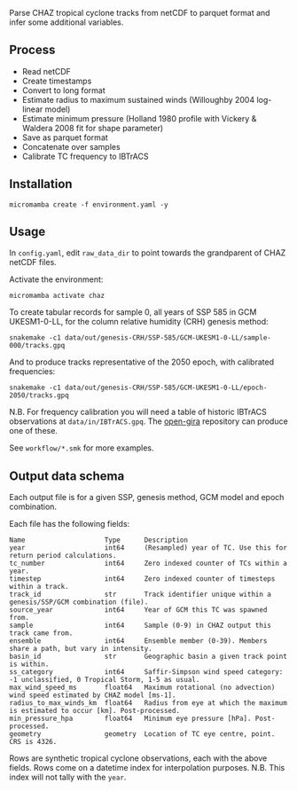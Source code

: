 Parse CHAZ tropical cyclone tracks from netCDF to parquet format and infer some
additional variables.

## Process

- Read netCDF
- Create timestamps
- Convert to long format
- Estimate radius to maximum sustained winds (Willoughby 2004 log-linear model)
- Estimate minimum pressure (Holland 1980 profile with Vickery & Waldera 2008 fit for shape parameter)
- Save as parquet format
- Concatenate over samples
- Calibrate TC frequency to IBTrACS

## Installation

```shell
micromamba create -f environment.yaml -y
```

## Usage

In `config.yaml`, edit `raw_data_dir` to point towards the grandparent of CHAZ
netCDF files.

Activate the environment:
```shell
micromamba activate chaz
```

To create tabular records for sample 0, all years of SSP 585 in GCM UKESM1-0-LL,
for the column relative humidity (CRH) genesis method:
```shell
snakemake -c1 data/out/genesis-CRH/SSP-585/GCM-UKESM1-0-LL/sample-000/tracks.gpq
```

And to produce tracks representative of the 2050 epoch, with calibrated frequencies:
```shell
snakemake -c1 data/out/genesis-CRH/SSP-585/GCM-UKESM1-0-LL/epoch-2050/tracks.gpq
```

N.B. For frequency calibration you will need a table of historic IBTrACS
observations at `data/in/IBTrACS.gpq`. The [open-gira](https://github.com/nismod/open-gira)
repository can produce one of these.

See `workflow/*.smk` for more examples.

## Output data schema

Each output file is for a given SSP, genesis method, GCM model and epoch combination.

Each file has the following fields:
```
Name                    Type      Description
year                    int64     (Resampled) year of TC. Use this for return period calculations.
tc_number               int64     Zero indexed counter of TCs within a year.
timestep                int64     Zero indexed counter of timesteps within a track.
track_id                str       Track identifier unique within a genesis/SSP/GCM combination (file).
source_year             int64     Year of GCM this TC was spawned from.
sample                  int64     Sample (0-9) in CHAZ output this track came from.
ensemble                int64     Ensemble member (0-39). Members share a path, but vary in intensity.
basin_id                str       Geographic basin a given track point is within.
ss_category             int64     Saffir-Simpson wind speed category: -1 unclassified, 0 Tropical Storm, 1-5 as usual.
max_wind_speed_ms       float64   Maximum rotational (no advection) wind speed estimated by CHAZ model [ms-1].
radius_to_max_winds_km  float64   Radius from eye at which the maximum is estimated to occur [km]. Post-processed.
min_pressure_hpa        float64   Minimum eye pressure [hPa]. Post-processed.
geometry                geometry  Location of TC eye centre, point. CRS is 4326.
```

Rows are synthetic tropical cyclone observations, each with the above fields.
Rows come on a datetime index for interpolation purposes. N.B. This index will
not tally with the `year`.
